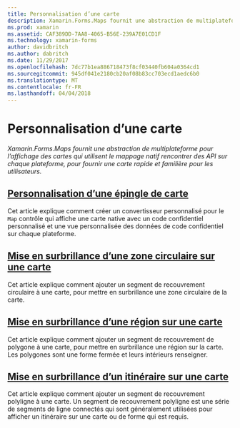 ```yaml
---
title: Personnalisation d’une carte
description: Xamarin.Forms.Maps fournit une abstraction de multiplateforme pour l’affichage des cartes qui utilisent le mappage natif rencontrer des API sur chaque plateforme, pour fournir une carte rapide et familière pour les utilisateurs.
ms.prod: xamarin
ms.assetid: CAF389DD-7AA8-4065-B56E-239A7E01CD1F
ms.technology: xamarin-forms
author: davidbritch
ms.author: dabritch
ms.date: 11/29/2017
ms.openlocfilehash: 7dc77b1ea886718473f8cf03440fb604a0364cd1
ms.sourcegitcommit: 945df041e2180cb20af08b83cc703ecd1aedc6b0
ms.translationtype: MT
ms.contentlocale: fr-FR
ms.lasthandoff: 04/04/2018
---
```

# <a name="customizing-a-map"></a>Personnalisation d’une carte

_Xamarin.Forms.Maps fournit une abstraction de multiplateforme pour l’affichage des cartes qui utilisent le mappage natif rencontrer des API sur chaque plateforme, pour fournir une carte rapide et familière pour les utilisateurs._

## <a name="customizing-a-map-pincustomized-pinmd"></a>[Personnalisation d’une épingle de carte](customized-pin.md)

Cet article explique comment créer un convertisseur personnalisé pour le `Map` contrôle qui affiche une carte native avec un code confidentiel personnalisé et une vue personnalisée des données de code confidentiel sur chaque plateforme.

## <a name="highlighting-a-circular-area-on-a-mapcircle-map-overlaymd"></a>[Mise en surbrillance d’une zone circulaire sur une carte](circle-map-overlay.md)

Cet article explique comment ajouter un segment de recouvrement circulaire à une carte, pour mettre en surbrillance une zone circulaire de la carte.

## <a name="highlighting-a-region-on-a-mappolygon-map-overlaymd"></a>[Mise en surbrillance d’une région sur une carte](polygon-map-overlay.md)

Cet article explique comment ajouter un segment de recouvrement de polygone à une carte, pour mettre en surbrillance une région sur la carte. Les polygones sont une forme fermée et leurs intérieurs renseigner.

## <a name="highlighting-a-route-on-a-mappolyline-map-overlaymd"></a>[Mise en surbrillance d’un itinéraire sur une carte](polyline-map-overlay.md)

Cet article explique comment ajouter un segment de recouvrement polyligne à une carte. Un segment de recouvrement polyligne est une série de segments de ligne connectés qui sont généralement utilisées pour afficher un itinéraire sur une carte ou de forme qui est requis.
